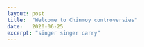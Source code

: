 ```yaml
---
layout: post
title:  "Welcome to Chinmoy controversies"
date:   2020-06-25
excerpt: "singer singer carry"
---
```


